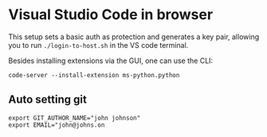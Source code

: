 # Visual Studio Code in browser

This setup sets a basic auth as protection and generates a key pair,
allowing you to run `./login-to-host.sh` in the VS code terminal.

Besides installing extensions via the GUI, one can use the CLI:
```
code-server --install-extension ms-python.python
```

## Auto setting git

```
export GIT_AUTHOR_NAME="john johnson"
export EMAIL="john@johns.on
```

